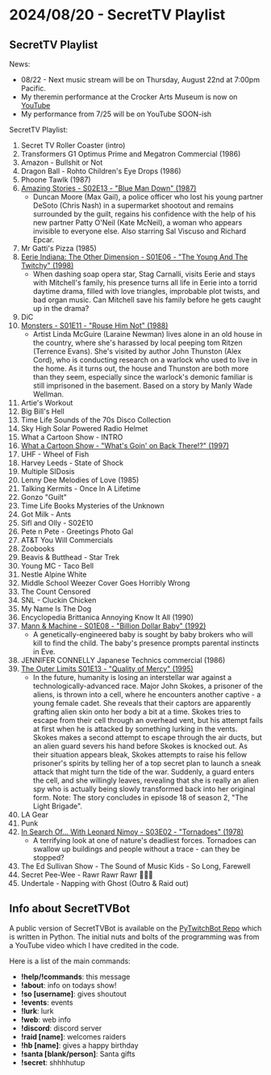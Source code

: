 # 2024/08/20 - SecretTV Playlist

## SecretTV Playlist

News: 
- 08/22 - Next music stream will be on Thursday, August 22nd at 7:00pm Pacific.  
- My theremin performance at the Crocker Arts Museum is now on [YouTube](https://youtu.be/ptiVbGhveMU?si=gCHdL-9A_WpCVhUW)
- My performance from 7/25 will be on YouTube SOON-ish

SecretTV Playlist:
1. Secret TV Roller Coaster (intro)
2. Transformers G1 Optimus Prime and Megatron Commercial (1986)
3. Amazon - Bullshit or Not
4. Dragon Ball - Rohto Children's Eye Drops (1986)
5. Phoone Tawlk (1987)
6. [Amazing Stories - S02E13 - "Blue Man Down" (1987)](https://en.wikipedia.org/wiki/Amazing_Stories_(1985_TV_series)#Season_2_(1986%E2%80%9387))
   - Duncan Moore (Max Gail), a police officer who lost his young partner DeSoto (Chris Nash) in a supermarket shootout and remains surrounded by the guilt, regains his confidence with the help of his new partner Patty O'Neil (Kate McNeil), a woman who appears invisible to everyone else.  Also starring Sal Viscuso and Richard Epcar.
7. Mr Gatti's Pizza (1985)
8. [Eerie Indiana: The Other Dimension - S01E06 - "The Young And The Twitchy" (1998)](https://en.wikipedia.org/wiki/Eerie,_Indiana:_The_Other_Dimension#Episodes)
   - When dashing soap opera star, Stag Carnalli, visits Eerie and stays with Mitchell's family, his presence turns all life in Eerie into a torrid daytime drama, filled with love triangles, improbable plot twists, and bad organ music. Can Mitchell save his family before he gets caught up in the drama?
9. DiC
10. [Monsters - S01E11 - "Rouse Him Not" (1988)](https://en.wikipedia.org/wiki/List_of_Monsters_episodes)
    - Artist Linda McGuire (Laraine Newman) lives alone in an old house in the country, where she's harassed by local peeping tom Ritzen (Terrence Evans). She's visited by author John Thunston (Alex Cord), who is conducting research on a warlock who used to live in the home. As it turns out, the house and Thunston are both more than they seem, especially since the warlock's demonic familiar is still imprisoned in the basement.  Based on a story by Manly Wade Wellman.
11. Artie's Workout
12. Big Bill's Hell
13. Time Life Sounds of the 70s Disco Collection
14. Sky High Solar Powered Radio Helmet
15. What a Cartoon Show - INTRO
16. [What a Cartoon Show - "What's Goin' on Back There!?" (1997)](https://en.wikipedia.org/wiki/What_a_Cartoon!)
17. UHF - Wheel of Fish
18. Harvey Leeds - State of Shock
19. Multiple SIDosis
20. Lenny Dee Melodies of Love (1985)
21. Talking Kermits - Once In A Lifetime
22. Gonzo "Guilt"
23. Time Life Books Mysteries of the Unknown
24. Got Milk - Ants
25. Sifl and Olly - S02E10
26. Pete n Pete - Greetings Photo Gal
27. AT&T You Will Commercials
28. Zoobooks
29. Beavis & Butthead - Star Trek
30. Young MC - Taco Bell
31. Nestle Alpine White
32. Middle School Weezer Cover Goes Horribly Wrong
33. The Count Censored
34. SNL - Cluckin Chicken
35. My Name Is The Dog
36. Encyclopedia Brittanica Annoying Know It All (1990)
37. [Mann & Machine - S01E08 - "Billion Dollar Baby" (1992)](https://en.wikipedia.org/wiki/Mann_%26_Machine#Episodes)
    - A genetically-engineered baby is sought by baby brokers who will kill to find the child. The baby's presence prompts parental instincts in Eve.
38. JENNIFER CONNELLY Japanese Technics commercial (1986)
39. [The Outer Limits S01E13 - "Quality of Mercy" (1995)](https://en.wikipedia.org/wiki/List_of_The_Outer_Limits_(1995_TV_series)_episodes#Season_1_(1995))
    - In the future, humanity is losing an interstellar war against a technologically-advanced race. Major John Skokes, a prisoner of the aliens, is thrown into a cell, where he encounters another captive - a young female cadet. She reveals that their captors are apparently grafting alien skin onto her body a bit at a time. Skokes tries to escape from their cell through an overhead vent, but his attempt fails at first when he is attacked by something lurking in the vents. Skokes makes a second attempt to escape through the air ducts, but an alien guard severs his hand before Skokes is knocked out. As their situation appears bleak, Skokes attempts to raise his fellow prisoner's spirits by telling her of a top secret plan to launch a sneak attack that might turn the tide of the war. Suddenly, a guard enters the cell, and she willingly leaves, revealing that she is really an alien spy who is actually being slowly transformed back into her original form.  Note: The story concludes in episode 18 of season 2, "The Light Brigade".
40. LA Gear
41. Punk
42. [In Search Of... With Leonard Nimoy - S03E02 - "Tornadoes" (1978)](https://en.wikipedia.org/wiki/In_Search_of..._(TV_series)#Season_3_(1978%E2%80%931979))
    - A terrifying look at one of nature's deadliest forces. Tornadoes can swallow up buildings and people without a trace - can they be stopped?
43. The Ed Sullivan Show - The Sound of Music Kids - So Long, Farewell
44. Secret Pee-Wee - Rawr Rawr Rawr 🐊🐊🐊
45. Undertale - Napping with Ghost (Outro & Raid out)


## Info about SecretTVBot

A public version of SecretTVBot is available on the [PyTwitchBot Repo](https://github.com/awbored/PyTwitchBot) which is written in Python.  The initial nuts and bolts of the programming was from a YouTube video which I have credited in the code.

Here is a list of the main commands:
- **!help/!commands**: this message
- **!about**: info on todays show!
- **!so [username]**: gives shoutout
- **!events**: events
- **!lurk**: lurk
- **!web**: web info
- **!discord**: discord server
- **!raid [name]**: welcomes raiders
- **!hb [name]**: gives a happy birthday
- **!santa [blank/person]**: Santa gifts
- **!secret**: shhhhutup

